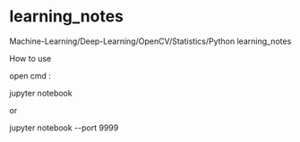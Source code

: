# learning_notes
Machine-Learning/Deep-Learning/OpenCV/Statistics/Python  learning_notes

How to use

open cmd :

jupyter notebook

or

jupyter notebook --port 9999